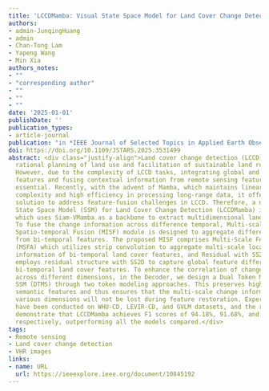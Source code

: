 ```yaml
---
title: 'LCCDMamba: Visual State Space Model for Land Cover Change Detection of VHR Remote Sensing Images'
authors: 
- admin-JunqingHuang
- admin
- Chan-Tong Lam
- Yapeng Wang
- Min Xia
authors_notes:
- ""
- "corresponding author"
- ""
- ""
- ""
date: '2025-01-01'
publishDate: ''
publication_types:
- article-journal
publication: "in *IEEE Journal of Selected Topics in Applied Earth Observations and Remote Sensing*  [SCI, JCR Q1]"
doi: https://doi.org/10.1109/JSTARS.2025.3531499
abstract: <div class="justify-align">Land cover change detection (LCCD) is a crucial research topic for 
  rational planning of land use and facilitation of sustainable land resource growth.
  However, due to the complexity of LCCD tasks, integrating global and local 
  features and fusing contextual information from remote sensing features are 
  essential. Recently, with the advent of Mamba, which maintains linear time 
  complexity and high efficiency in processing long-range data, it offers a new 
  solution to address feature-fusion challenges in LCCD. Therefore, a novel Visual 
  State Space Model (SSM) for Land Cover Change Detection (LCCDMamba) is proposed, 
  which uses Siam-VMamba as a backbone to extract multidimensional land cover features. 
  To fuse the change information across difference temporal, Multi-scale Information 
  Spatio-temporal Fusion (MISF) module is designed to aggregate difference information 
  from bi-temporal features. The proposed MISF comprises Multi-Scale Feature Aggregation 
  (MSFA) which utilizes strip convolution to aggregate multi-scale local change 
  information of bi-temporal land cover features, and Residual with SS2D (RSS) which 
  employs residual structure with SS2D to capture global feature differences of 
  bi-temporal land cover features. To enhance the correlation of change features 
  across different dimensions, in the Decoder, we design a Dual Token Modeling 
  SSM (DTMS) through two token modeling approaches. This preserves high-dimensional 
  semantic features and thus ensures that the multi-scale change information across 
  various dimensions will not be lost during feature restoration. Experiments 
  have been conducted on WHU-CD, LEVIR-CD, and GVLM datasets, and the results 
  demonstrate that LCCDMamba achieves F1 scores of 94.18%, 91.68%, and 87.14%, 
  respectively, outperforming all the models compared.</div>
tags:
- Remote sensing
- Land cover change detection
- VHR images
links:
- name: URL
  url: https://ieeexplore.ieee.org/document/10845192
---
```

